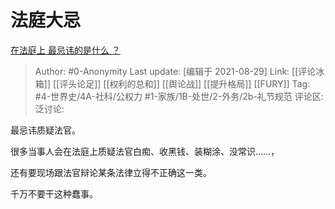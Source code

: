 # 法庭大忌
[在法庭上 最忌讳的是什么 ？](https://www.zhihu.com/question/482886667/answer/2091137682)

> Author: #0-Anonymity
> Last update: [编辑于 2021-08-29]
> Link: [[评论冰箱]] [[评头论足]] [[权利的总和]] [[舆论战]] [[提升格局]] [[FURY]]
> Tag: #4-世界史/4A-社科/公权力 #1-家族/1B-处世/2-外务/2b-礼节规范
> 评论区:
> 泛讨论:

最忌讳质疑法官。

很多当事人会在法庭上质疑法官白痴、收黑钱、装糊涂、没常识……，

还有要现场跟法官辩论某条法律立得不正确这一类。

千万不要干这种蠢事。

